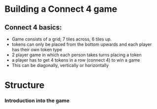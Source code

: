 # Building a Connect 4 game

## Connect 4 basics:
- Game consists of a grid; 7 tiles across, 6 tiles up.
- tokens can only be placed from the bottom upwards and each player has their own token type
- 2 player game in which each person takes turns placing a token
- a player has to get 4 tokens in a row (connect 4) to win a game
- This can be diagonally, vertically or horizontally

# Structure

### Introduction into the game 



